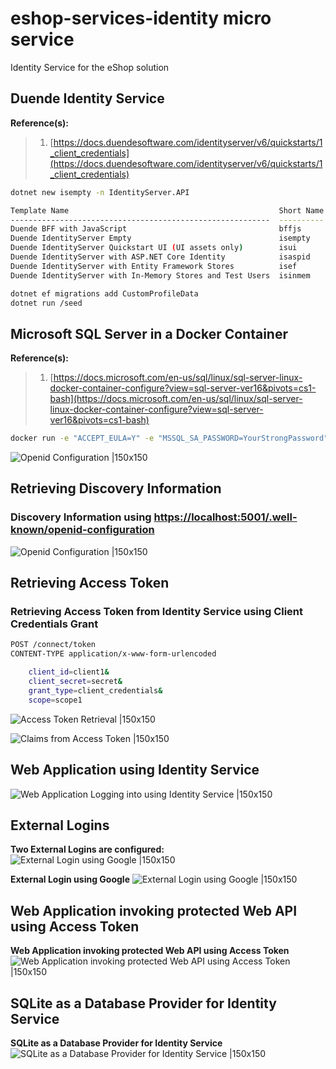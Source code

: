 # eshop-services-identity micro service

Identity Service for the eShop solution

## Duende Identity Service

**Reference(s):**

> 1. [https://docs.duendesoftware.com/identityserver/v6/quickstarts/1_client_credentials](https://docs.duendesoftware.com/identityserver/v6/quickstarts/1_client_credentials)

```bash
dotnet new isempty -n IdentityServer.API

Template Name                                               Short Name  Language  Tags
----------------------------------------------------------  ----------  --------  ------------------
Duende BFF with JavaScript                                  bffjs       [C#]      Web/IdentityServer
Duende IdentityServer Empty                                 isempty     [C#]      Web/IdentityServer
Duende IdentityServer Quickstart UI (UI assets only)        isui        [C#]      Web/IdentityServer
Duende IdentityServer with ASP.NET Core Identity            isaspid     [C#]      Web/IdentityServer
Duende IdentityServer with Entity Framework Stores          isef        [C#]      Web/IdentityServer
Duende IdentityServer with In-Memory Stores and Test Users  isinmem     [C#]      Web/IdentityServer
```

```bash
dotnet ef migrations add CustomProfileData
dotnet run /seed
```

## Microsoft SQL Server in a Docker Container

**Reference(s):**

> 1. [https://docs.microsoft.com/en-us/sql/linux/sql-server-linux-docker-container-configure?view=sql-server-ver16&pivots=cs1-bash](https://docs.microsoft.com/en-us/sql/linux/sql-server-linux-docker-container-configure?view=sql-server-ver16&pivots=cs1-bash)

```bash
docker run -e "ACCEPT_EULA=Y" -e "MSSQL_SA_PASSWORD=YourStrongPassword" -p 1433:1433 --name identity-sqlserver --hostname identity-sqlserver -e 'MSSQL_PID=Standard' -v eshop-idensqlvolume:/var/opt/mssql -d mcr.microsoft.com/mssql/server:2022-latest
```

![Openid Configuration |150x150](./Documentation/Images/SQLServerInDockerContainer.PNG)

## Retrieving Discovery Information

### Discovery Information using <https://localhost:5001/.well-known/openid-configuration>

![Openid Configuration |150x150](./Documentation/Images/Openid_Configuration.PNG)

## Retrieving Access Token

### Retrieving Access Token from Identity Service using Client Credentials Grant

```bash
POST /connect/token
CONTENT-TYPE application/x-www-form-urlencoded

    client_id=client1&
    client_secret=secret&
    grant_type=client_credentials&
    scope=scope1
```

![Access Token Retrieval |150x150](./Documentation/Images/Access_Token_Retrieval.PNG)

![Claims from Access Token |150x150](./Documentation/Images/Claims_1.PNG)

## Web Application using Identity Service

![Web Application Logging into using Identity Service |150x150](./Documentation/Images/OIDC_WebClient.PNG)

## External Logins

**Two External Logins are configured:**
![External Login using Google |150x150](./Documentation/Images/TwoExternalLogins.PNG)

**External Login using Google**
![External Login using Google |150x150](./Documentation/Images/ExternalLoginGoogle.PNG)

## Web Application invoking protected Web API using Access Token

**Web Application invoking protected Web API using Access Token**
![Web Application invoking protected Web API using Access Token |150x150](./Documentation/Images/WebAppInovkingAPI.PNG)

## SQLite as a Database Provider for Identity Service

**SQLite as a Database Provider for Identity Service**
![SQLite as a Database Provider for Identity Service |150x150](./Documentation/Images/EFCore_SQLite.PNG)

